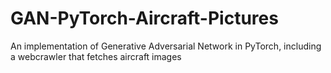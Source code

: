 # GAN-PyTorch-Aircraft-Pictures
An implementation of Generative Adversarial Network in PyTorch, including a webcrawler that fetches aircraft images
